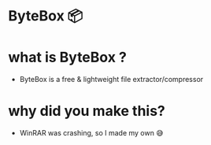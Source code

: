 # ByteBox 📦
# what is ByteBox ?
* ByteBox is a free & lightweight file extractor/compressor
# why did you make this?
* WinRAR was crashing, so I made my own 😅
